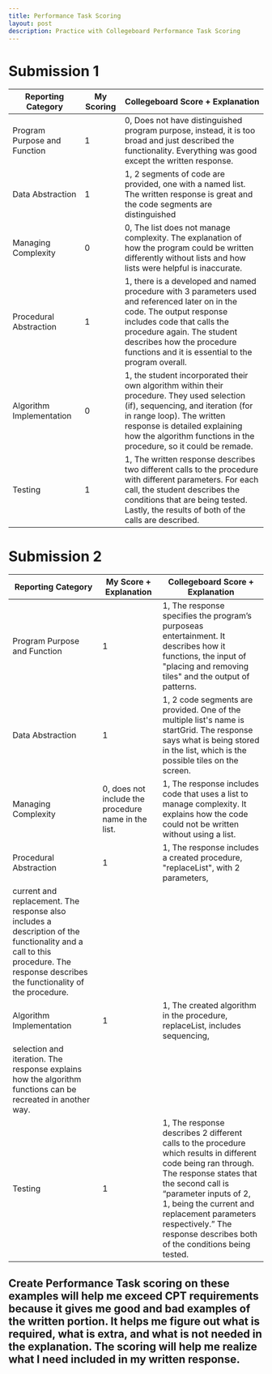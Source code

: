 ```yaml
---
title: Performance Task Scoring
layout: post 
description: Practice with Collegeboard Performance Task Scoring
---
```

# Submission 1

| Reporting Category | My Scoring | Collegeboard Score + Explanation |
|-|-|-|
| Program Purpose and Function | 1 | 0, Does not have distinguished program purpose, instead, it is too broad and just described the functionality. Everything was good except the written response. | 
| Data Abstraction | 1 | 1, 2 segments of code are provided, one with a named list. The written response is great and the code segments are distinguished |
| Managing Complexity | 0 | 0, The list does not manage complexity. The explanation of how the program could be written differently without lists and how lists were helpful is inaccurate. |
| Procedural Abstraction | 1 | 1, there is a developed and named procedure with 3 parameters used and referenced later on in the code. The output response includes code that calls the procedure again. The student describes how the procedure functions and it is essential to the program overall. |
| Algorithm Implementation | 0 | 1, the student incorporated their own algorithm within their procedure. They used selection (if), sequencing, and iteration (for in range loop). The written response is detailed explaining how the algorithm functions in the procedure, so it could be remade. |
| Testing | 1 | 1, The written response describes two different calls to the procedure with different parameters. For each call, the student describes the conditions that are being tested. Lastly, the results of both of the calls are described. | 

# Submission 2 

| Reporting Category | My Score + Explanation | Collegeboard Score + Explanation |
|-|-|-|
| Program Purpose and Function | 1 | 1, The response specifies the program’s purposeas entertainment. It describes how it functions, the input of "placing and removing tiles" and the output of patterns. | 
| Data Abstraction | 1 | 1, 2 code segments are provided. One of the multiple list's name is startGrid. The response says what is being stored in the list, which is the possible tiles on the screen. |
| Managing Complexity | 0, does not include the procedure name in the list. | 1, The response includes code that uses a list to manage complexity. It explains how the code could not be written without using a list. |
| Procedural Abstraction | 1 | 1, The response includes a created procedure, "replaceList", with 2 parameters,
current and replacement. The response also includes a description of the functionality and a call to this procedure. The response describes the functionality of the procedure. |
| Algorithm Implementation | 1 | 1, The created algorithm in the procedure, replaceList, includes sequencing,
selection and iteration. The response explains how the algorithm functions can be recreated in another way. |
| Testing | 1 | 1, The response describes 2 different calls to the procedure which results in different code being ran through. The response states that the second call is “parameter inputs of 2, 1, being the current and replacement parameters respectively.” The response describes both of the conditions being tested. | 

##  Create Performance Task scoring on these examples will help me exceed CPT requirements because it gives me good and bad examples of the written portion. It helps me figure out what is required, what is extra, and what is not needed in the explanation. The scoring will help me realize what I need included in my written response. 
 
